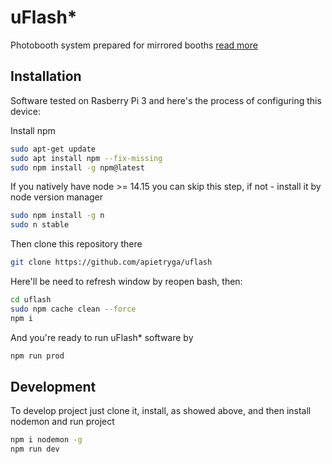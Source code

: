 # uFlash*
Photobooth system prepared for mirrored booths [read more](https://apietryga.github.io/projects/uflash)

## Installation
Software tested on Rasberry Pi 3 and here's the process of configuring this device:

Install npm
```bash
sudo apt-get update
sudo apt install npm --fix-missing
sudo npm install -g npm@latest
```

If you natively have node >= 14.15 you can skip this step, if not - install it by node version manager
```bash
sudo npm install -g n
sudo n stable
```

Then clone this repository there
```bash
git clone https://github.com/apietryga/uflash
```

Here'll be need to refresh window by reopen bash, then:
```bash
cd uflash
sudo npm cache clean --force
npm i
```

And you're ready to run uFlash* software by
```bash
npm run prod
```

## Development
To develop project just clone it, install, as showed above, and then install nodemon and run project

```bash
npm i nodemon -g
npm run dev
```